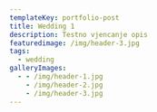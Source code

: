 ```yaml
---
templateKey: portfolio-post
title: Wedding 1
description: Testno vjencanje opis
featuredimage: /img/header-3.jpg
tags:
  - wedding
galleryImages:
  - - /img/header-1.jpg
    - /img/header-2.jpg
    - /img/header-3.jpg
---
```


